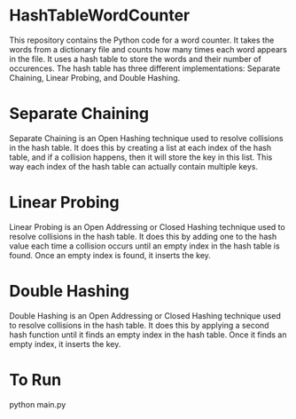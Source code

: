 # HashTableWordCounter

This repository contains the Python code for a word counter. It takes the words from a dictionary file and counts how many times each word appears in the file. It uses a hash table to store the words and their number of occurences. The hash table has three different implementations: Separate Chaining, Linear Probing, and Double Hashing.

# Separate Chaining

Separate Chaining is an Open Hashing technique used to resolve collisions in the hash table. It does this by creating a list at each index of the hash table, and if a collision happens, then it will store the key in this list. This way each index of the hash table can actually contain multiple keys.

# Linear Probing

Linear Probing is an Open Addressing or Closed Hashing technique used to resolve collisions in the hash table. It does this by adding one to the hash value each time a collision occurs until an empty index in the hash table is found. Once an empty index is found, it inserts the key.

# Double Hashing

Double Hashing is an Open Addressing or Closed Hashing technique used to resolve collisions in the hash table. It does this by applying a second hash function until it finds an empty index in the hash table. Once it finds an empty index, it inserts the key.

# To Run

python main.py
